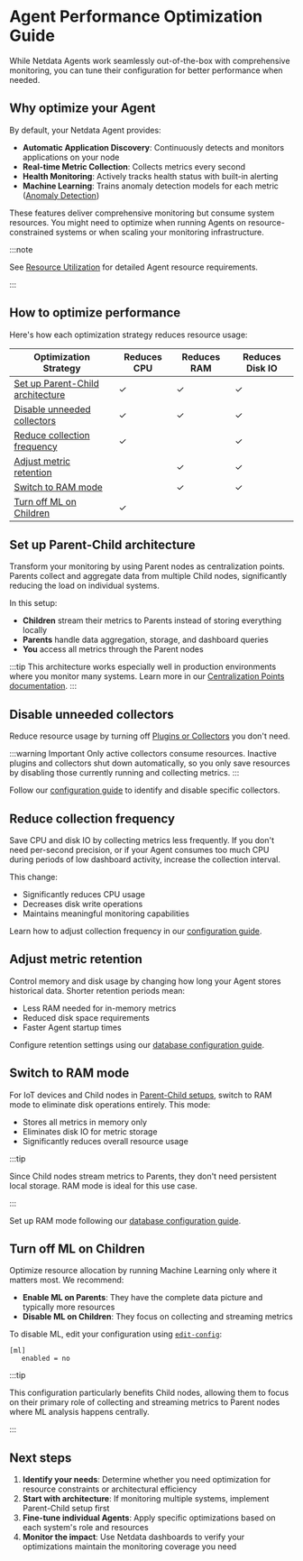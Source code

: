 # Agent Performance Optimization Guide

While Netdata Agents work seamlessly out-of-the-box with comprehensive monitoring, you can tune their configuration for better performance when needed.

## Why optimize your Agent

By default, your Netdata Agent provides:

- **Automatic Application Discovery**: Continuously detects and monitors applications on your node
- **Real-time Metric Collection**: Collects metrics every second  
- **Health Monitoring**: Actively tracks health status with built-in alerting
- **Machine Learning**: Trains anomaly detection models for each metric ([Anomaly Detection](/src/ml/README.md))

These features deliver comprehensive monitoring but consume system resources. You might need to optimize when running Agents on resource-constrained systems or when scaling your monitoring infrastructure.

:::note

See [Resource Utilization](/docs/netdata-agent/sizing-netdata-agents/README.md) for detailed Agent resource requirements.

:::

## How to optimize performance

Here's how each optimization strategy reduces resource usage:

| Optimization Strategy | Reduces CPU | Reduces RAM | Reduces Disk IO |
|----------------------|-------------|-------------|-----------------|
| [Set up Parent-Child architecture](#set-up-parent-child-architecture) | ✓ | ✓ | ✓ |
| [Disable unneeded collectors](#disable-unneeded-collectors) | ✓ | ✓ | ✓ |
| [Reduce collection frequency](#reduce-collection-frequency) | ✓ | | ✓ |
| [Adjust metric retention](#adjust-metric-retention) | | ✓ | ✓ |
| [Switch to RAM mode](#switch-to-ram-mode) | | ✓ | ✓ |
| [Turn off ML on Children](#turn-off-ml-on-children) | ✓ | | |

## Set up Parent-Child architecture

Transform your monitoring by using Parent nodes as centralization points. Parents collect and aggregate data from multiple Child nodes, significantly reducing the load on individual systems.

In this setup:
- **Children** stream their metrics to Parents instead of storing everything locally
- **Parents** handle data aggregation, storage, and dashboard queries
- **You** access all metrics through the Parent nodes

:::tip
This architecture works especially well in production environments where you monitor many systems. Learn more in our [Centralization Points documentation](/docs/observability-centralization-points/README.md).
:::

## Disable unneeded collectors

Reduce resource usage by turning off [Plugins or Collectors](/src/collectors/README.md) you don't need.

:::warning Important
Only active collectors consume resources. Inactive plugins and collectors shut down automatically, so you only save resources by disabling those currently running and collecting metrics.
:::

Follow our [configuration guide](/src/collectors/REFERENCE.md) to identify and disable specific collectors.

## Reduce collection frequency

Save CPU and disk IO by collecting metrics less frequently. If you don't need per-second precision, or if your Agent consumes too much CPU during periods of low dashboard activity, increase the collection interval.

This change:
- Significantly reduces CPU usage
- Decreases disk write operations  
- Maintains meaningful monitoring capabilities

Learn how to adjust collection frequency in our [configuration guide](/src/collectors/REFERENCE.md).

## Adjust metric retention

Control memory and disk usage by changing how long your Agent stores historical data. Shorter retention periods mean:
- Less RAM needed for in-memory metrics
- Reduced disk space requirements
- Faster Agent startup times

Configure retention settings using our [database configuration guide](/src/database/CONFIGURATION.md).

## Switch to RAM mode

For IoT devices and Child nodes in [Parent-Child setups](/docs/observability-centralization-points/README.md), switch to RAM mode to eliminate disk operations entirely. This mode:
- Stores all metrics in memory only
- Eliminates disk IO for metric storage
- Significantly reduces overall resource usage

:::tip

Since Child nodes stream metrics to Parents, they don't need persistent local storage. RAM mode is ideal for this use case.

:::

Set up RAM mode following our [database configuration guide](/src/database/CONFIGURATION.md).

## Turn off ML on Children

Optimize resource allocation by running Machine Learning only where it matters most. We recommend:
- **Enable ML on Parents**: They have the complete data picture and typically more resources
- **Disable ML on Children**: They focus on collecting and streaming metrics

To disable ML, edit your configuration using [`edit-config`](/docs/netdata-agent/configuration/README.md#edit-a-configuration-file-using-edit-config):

```text
[ml]
   enabled = no
```

:::tip

This configuration particularly benefits Child nodes, allowing them to focus on their primary role of collecting and streaming metrics to Parent nodes where ML analysis happens centrally.

:::

## Next steps

1. **Identify your needs**: Determine whether you need optimization for resource constraints or architectural efficiency
2. **Start with architecture**: If monitoring multiple systems, implement Parent-Child setup first
3. **Fine-tune individual Agents**: Apply specific optimizations based on each system's role and resources
4. **Monitor the impact**: Use Netdata dashboards to verify your optimizations maintain the monitoring coverage you need